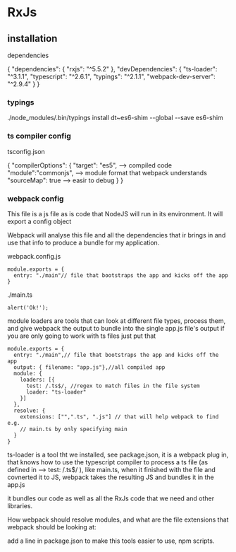 # RxJs

## installation

dependencies

{
  "dependencies": {
    "rxjs": "^5.5.2"
  },
  "devDependencies": {
    "ts-loader": "^3.1.1",
    "typescript": "^2.6.1",
    "typings": "^2.1.1",
    "webpack-dev-server": "^2.9.4"
  }
}

### typings
./node_modules/.bin/typings install dt~es6-shim --global --save
es6-shim

### ts compiler config
tsconfig.json

{
  "compilerOptions": {
    "target": "es5", --> compiled code
    "module":"commonjs", --> module format that webpack understands
    "sourceMap": true --> easir to debug
  }
}
### webpack config
This file is a js file as is code that NodeJS will run in its environment.
It will export a config object

Webpack will analyse this file and all the dependencies that ir brings in and use that info to produce a bundle for my application.

webpack.config.js

    module.exports = {
      entry: "./main"// file that bootstraps the app and kicks off the app
    }

./main.ts

    alert('Ok!');
    
    
module loaders are tools that can look at different file types, process them, and give webpack the output to bundle into the single app.js file's output
if you are only going to work with ts files just put that

    module.exports = {
      entry: "./main",// file that bootstraps the app and kicks off the app
      output: { filename: "app.js"},//all compiled app
      module: {
        loaders: [{
          test: /.ts$/, //regex to match files in the file system
          loader: "ts-loader"
        }]
      },
      resolve: {
        extensions: ["",".ts", ".js"] // that will help webpack to find e.g.
        // main.ts by only specifying main
      }
    }
    
ts-loader is a tool tht we installed, see package.json, it is a webpack plug in, that knows how to use the typescript compiler to process a ts file (as defined in --> test: /.ts$/ ), like main.ts, when it finished with the file and covnerted it to JS, webpack takes the resulting JS and bundles it in the app.js

it bundles our code as well as all the RxJs code that we need and other libraries.

How webpack should resolve modules, and what are the file extensions that webpack should be looking at:




add a line in package.json to make this tools easier to use, npm scripts.